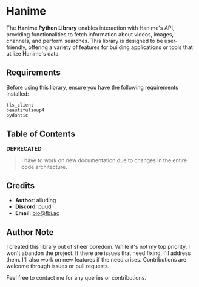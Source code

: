 # Hanime

The **Hanime Python Library** enables interaction with Hanime's API, providing functionalities to fetch information about videos, images, channels, and perform searches. This library is designed to be user-friendly, offering a variety of features for building applications or tools that utilize Hanime's data.

## Requirements

Before using this library, ensure you have the following requirements installed:

```
tls_client
beautifulsoup4
pydantic
```

## Table of Contents

**DEPRECATED**

> I have to work on new documentation due to changes in the entire code architecture.

## Credits

- **Author**: alluding
- **Discord**: puud
- **Email**: bio@fbi.ac

## Author Note

I created this library out of sheer boredom. While it's not my top priority, I won't abandon the project. If there are issues that need fixing, I'll address them. I'll also work on new features if the need arises. Contributions are welcome through issues or pull requests.

Feel free to contact me for any queries or contributions.
